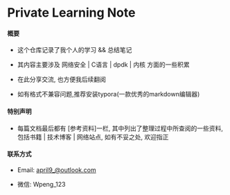 # Private Learning Note

#### 概要
- 这个仓库记录了我个人的学习 && 总结笔记

- 其内容主要涉及 网络安全 | C语言 | dpdk | 内核  方面的一些积累

- 在此分享交流, 也方便我后续翻阅

- 如有格式不兼容问题,推荐安装typora(一款优秀的markdown编辑器)


#### 特别声明

- 每篇文档最后都有 [参考资料]一栏, 其中列出了整理过程中所查阅的一些资料, 包括书籍 | 技术博客 | 网络站点, 如有不妥之处, 欢迎指正


#### 联系方式

 - Email: <april9_@outlook.com>

 - 微信: Wpeng_123

